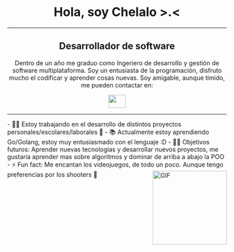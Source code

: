 <h1 align="center">Hola, soy Chelalo >.<</h1>
<hr />
<h2 align="center">Desarrollador de software</h3>
<p align="center">
  Dentro de un año me graduo como Ingeriero de desarrollo y gestión de software multiplataforma.
  Soy un entusiasta de la programación, disfruto mucho el codificar y aprender cosas nuevas.
  Soy amigable, aunque tímido, me pueden contactar en:
</p>
<p align="center">
  <a href = "mailto: eduardosaavedra687@gmail.com"><img align="center" src="https://simpleicons.org/icons/gmail.svg" height="30" width="40" /></a>
</p>
<hr />
- 👨‍💻 Estoy trabajando en el desarrollo de distintos proyectos personales/escolares/laborales 🥸
- 📚 Actualmente estoy aprendiendo Go/Golang, estoy muy entusiasmado con el lenguaje :D
- 💪🏼 Objetivos futuros: Aprender nuevas tecnologías y desarrollar nuevos proyectos, me gustaría aprender mas sobre algoritmos y dominar de arriba a abajo la POO
- ⚡ Fun fact: Me encantan los videojuegos, de todo un poco. Aunque tengo preferencias por los shooters 🫡
<img align="right" alt="GIF" height="170px" src="https://tenor.com/es/view/dancing-rainbow-anime-girl-gif-17186819" />

<!--
**zchelalo/zchelalo** is a ✨ _special_ ✨ repository because its `README.md` (this file) appears on your GitHub profile.

Here are some ideas to get you started:

- 🔭 I’m currently working on ...
- 🌱 I’m currently learning ...
- 👯 I’m looking to collaborate on ...
- 🤔 I’m looking for help with ...
- 💬 Ask me about ...
- 📫 How to reach me: ...
- 😄 Pronouns: ...
- ⚡ Fun fact: ...
-->
